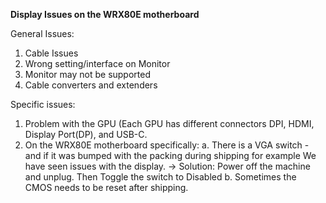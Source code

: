 **Display Issues on the WRX80E motherboard**

General Issues:
1. Cable Issues
2. Wrong setting/interface on Monitor
3. Monitor may not be supported
4. Cable converters and extenders

Specific issues:
1. Problem with the GPU (Each GPU has different connectors DPI, HDMI, Display Port(DP), and USB-C.
2. On the WRX80E motherboard specifically:
   a. There is a VGA switch - and if it was bumped with the packing during shipping for example
      We have seen issues with the display.
      -> Solution: Power off the machine and unplug.  Then Toggle the switch to Disabled 
   b. Sometimes the CMOS needs to be reset after shipping.

